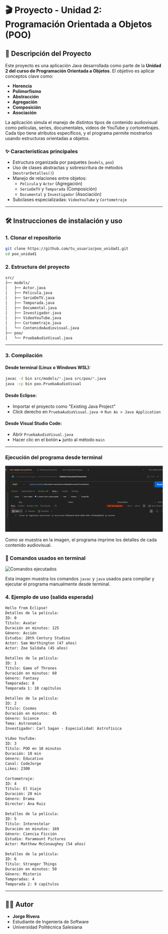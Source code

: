 # 🎬 Proyecto - Unidad 2: Programación Orientada a Objetos (POO)

## 📌 Descripción del Proyecto

Este proyecto es una aplicación Java desarrollada como parte de la **Unidad 2 del curso de Programación Orientada a Objetos**. El objetivo es aplicar conceptos clave como:

- **Herencia**
- **Polimorfismo**
- **Abstracción**
- **Agregación**
- **Composición**
- **Asociación**

La aplicación simula el manejo de distintos tipos de contenido audiovisual como películas, series, documentales, videos de YouTube y cortometrajes. Cada tipo tiene atributos específicos, y el programa permite mostrarlos usando estructuras orientadas a objetos.

### ✨ Características principales

- Estructura organizada por paquetes (`models`, `poo`)
- Uso de clases abstractas y sobrescritura de métodos (`mostrarDetalles()`)
- Manejo de relaciones entre objetos:
  - `Pelicula` y `Actor` (Agregación)
  - `SerieDeTV` y `Temporada` (Composición)
  - `Documental` y `Investigador` (Asociación)
- Subclases especializadas: `VideoYouTube` y `Cortometraje`

---

## 🛠️ Instrucciones de instalación y uso

### 1. Clonar el repositorio

```bash
git clone https://github.com/tu_usuario/poo_unidad1.git
cd poo_unidad1
```

### 2. Estructura del proyecto

```
src/
├── models/
│   ├── Actor.java
│   ├── Pelicula.java
│   ├── SerieDeTV.java
│   ├── Temporada.java
│   ├── Documental.java
│   ├── Investigador.java
│   ├── VideoYouTube.java
│   ├── Cortometraje.java
│   └── ContenidoAudiovisual.java
├── poo/
│   └── PruebaAudioVisual.java
```

---

### 3. Compilación

#### Desde terminal (Linux o Windows WSL):

```bash
javac -d bin src/models/*.java src/poo/*.java
java -cp bin poo.PruebaAudioVisual
```

#### Desde Eclipse:

- Importar el proyecto como "Existing Java Project"
- Click derecho en `PruebaAudioVisual.java` → `Run As > Java Application`

#### Desde Visual Studio Code:

- Abrir `PruebaAudioVisual.java`
- Hacer clic en el botón `▶️` junto al método `main`

---

### Ejecución del programa desde terminal

![Ejecución en terminal](capturas/ejecucion_terminal.png)

Como se muestra en la imagen, el programa imprime los detalles de cada contenido audiovisual.

### 🧪 Comandos usados en terminal

![Comandos ejecutados](capturas/comandos_terminal.png)

Esta imagen muestra los comandos `javac` y `java` usados para compilar y ejecutar el programa manualmente desde terminal.

### 4. Ejemplo de uso (salida esperada)

```plaintext
Hello from Eclipse!
Detalles de la película:
ID: 0
Título: Avatar
Duración en minutos: 125
Género: Acción
Estudio: 20th Century Studios
Actor: Sam Worthington (47 años)
Actor: Zoe Saldaña (45 años)

Detalles de la película:
ID: 1
Título: Game of Thrones
Duración en minutos: 60
Género: Fantasy
Temporadas: 8
Temporada 1: 10 capítulos

Detalles de la película:
ID: 2
Título: Cosmos
Duración en minutos: 45
Género: Science
Tema: Astronomía
Investigador: Carl Sagan - Especialidad: Astrofísica

Video YouTube:
ID: 3
Título: POO en 10 minutos
Duración: 10 min
Género: Educativo
Canal: CodeJorge
Likes: 2300

Cortometraje:
ID: 4
Título: El Viaje
Duración: 20 min
Género: Drama
Director: Ana Ruiz

Detalles de la película:
ID: 5
Título: Interestelar
Duración en minutos: 169
Género: Ciencia Ficción
Estudio: Paramount Pictures
Actor: Matthew McConaughey (54 años)

Detalles de la película:
ID: 6
Título: Stranger Things
Duración en minutos: 50
Género: Misterio
Temporadas: 4
Temporada 2: 9 capítulos
```

---

## 👨‍💻 Autor

- **Jorge Rivera**
- Estudiante de Ingeniería de Software  
- Universidad Politécnica Salesiana